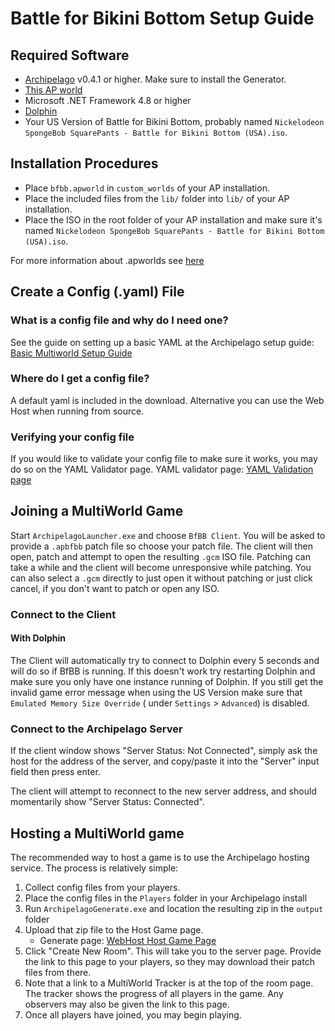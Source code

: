 # Battle for Bikini Bottom Setup Guide

## Required Software

- [Archipelago](https://github.com/ArchipelagoMW/Archipelago/releases) v0.4.1 or higher. Make sure to install the
  Generator.
- [This AP world](https://github.com/Cyb3RGER/bfbb_ap_world/releases)
- Microsoft .NET Framework 4.8 or higher
- [Dolphin](https://dolphin-emu.org/download/)
- Your US Version of Battle for Bikini Bottom, probably
  named ``Nickelodeon SpongeBob SquarePants - Battle for Bikini Bottom (USA).iso``.

## Installation Procedures

- Place ``bfbb.apworld`` in ``custom_worlds`` of your AP installation.
- Place the included files from the ``lib/`` folder into ``lib/`` of your AP installation.
- Place the ISO in the root folder of your AP installation and make sure it's
  named ``Nickelodeon SpongeBob SquarePants - Battle for Bikini Bottom (USA).iso``.

For more information about .apworlds
see [here](https://github.com/ArchipelagoMW/Archipelago/blob/main/docs/apworld%20specification.md)

## Create a Config (.yaml) File

### What is a config file and why do I need one?

See the guide on setting up a basic YAML at the Archipelago setup
guide: [Basic Multiworld Setup Guide](https://archipelago.gg/tutorial/Archipelago/setup/en)

### Where do I get a config file?

A default yaml is included in the download. Alternative you can use the Web Host when running from source.

### Verifying your config file

If you would like to validate your config file to make sure it works, you may do so on the YAML Validator page. YAML
validator page: [YAML Validation page](https://archipelago.gg/mysterycheck)

## Joining a MultiWorld Game

Start ``ArchipelagoLauncher.exe`` and choose ``BfBB Client``. You will be asked to provide a ``.apbfbb`` patch file so
choose your patch file. The client will then open, patch and attempt to open the resulting ``.gcm`` ISO file. Patching
can take a while and the client will become unresponsive while patching. You can also select a ``.gcm`` directly to just
open it without patching or just click cancel, if you don't want to patch or open any ISO.

### Connect to the Client

#### With Dolphin

The Client will automatically try to connect to Dolphin every 5 seconds and will do so if BfBB is running. If this
doesn't work try restarting Dolphin and make sure you only have one instance running of Dolphin. If you still get the
invalid game error message when using the US Version make sure that ``Emulated Memory Size Override`` (
under ``Settings`` > ``Advanced``) is disabled.

### Connect to the Archipelago Server

If the client window shows "Server Status: Not Connected", simply ask the host for the address of the server, and
copy/paste it into the "Server" input field then press enter.

The client will attempt to reconnect to the new server address, and should momentarily show "Server Status: Connected".

## Hosting a MultiWorld game

The recommended way to host a game is to use the Archipelago hosting service. The process is relatively simple:

1. Collect config files from your players.
2. Place the config files in the ``Players`` folder in your Archipelago install
3. Run ``ArchipelagoGenerate.exe`` and location the resulting zip in the ``output`` folder
4. Upload that zip file to the Host Game page.
    - Generate page: [WebHost Host Game Page](https://archipelago.gg/uploads)
5. Click "Create New Room". This will take you to the server page. Provide the link to this page to your players, so
   they may download their patch files from there.
6. Note that a link to a MultiWorld Tracker is at the top of the room page. The tracker shows the progress of all
   players in the game. Any observers may also be given the link to this page.
7. Once all players have joined, you may begin playing.
